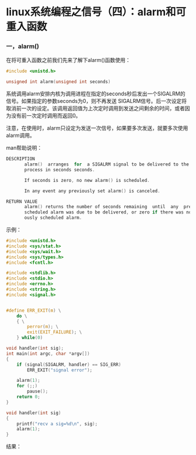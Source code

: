 # linux系统编程之信号（四）：alarm和可重入函数


### 一，alarm()
在将可重入函数之前我们先来了解下alarm()函数使用：

```c
#include <unistd.h>

unsigned int alarm(unsigned int seconds)
```

系统调用alarm安排内核为调用进程在指定的seconds秒后发出一个SIGALRM的信号。如果指定的参数seconds为0，则不再发送 SIGALRM信号。后一次设定将取消前一次的设定。该调用返回值为上次定时调用到发送之间剩余的时间，或者因为没有前一次定时调用而返回0。

注意，在使用时，alarm只设定为发送一次信号，如果要多次发送，就要多次使用alarm调用。

man帮助说明：

```c
DESCRIPTION 
       alarm()  arranges  for  a SIGALRM signal to be delivered to the calling 
       process in seconds seconds.

       If seconds is zero, no new alarm() is scheduled.

       In any event any previously set alarm() is canceled.

RETURN VALUE 
       alarm() returns the number of seconds remaining  until  any  previously 
       scheduled alarm was due to be delivered, or zero if there was no previ- 
       ously scheduled alarm. 
```

示例：

```c
#include <unistd.h>
#include <sys/stat.h>
#include <sys/wait.h>
#include <sys/types.h>
#include <fcntl.h>

#include <stdlib.h>
#include <stdio.h>
#include <errno.h>
#include <string.h>
#include <signal.h>


#define ERR_EXIT(m) \
    do \
    { \
        perror(m); \
        exit(EXIT_FAILURE); \
    } while(0)

void handler(int sig);
int main(int argc, char *argv[])
{
    if (signal(SIGALRM, handler) == SIG_ERR)
        ERR_EXIT("signal error");

    alarm(1);
    for (;;)
        pause();
    return 0;
}

void handler(int sig)
{
    printf("recv a sig=%d\n", sig);
    alarm(1);
}
```
结果：


